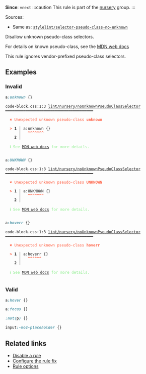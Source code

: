 **Since**: `vnext`
:::caution
This rule is part of the [nursery](/linter/rules/#nursery) group.
:::

Sources: 
- Same as: <a href="https://github.com/stylelint/stylelint/blob/main/lib/rules/selector-pseudo-class-no-unknown/README.md" target="_blank"><code>stylelint/selector-pseudo-class-no-unknown</code></a>

Disallow unknown pseudo-class selectors.

For details on known pseudo-class, see the [MDN web docs](https://developer.mozilla.org/en-US/docs/Web/CSS/Pseudo-classes)

This rule ignores vendor-prefixed pseudo-class selectors.

## Examples

### Invalid

```css
a:unknown {}
```

<pre class="language-text"><code class="language-text">code-block.css:1:3 <a href="https://biomejs.dev/linter/rules/no-unknown-pseudo-class-selector">lint/nursery/noUnknownPseudoClassSelector</a> ━━━━━━━━━━━━━━━━━━━━━━━━━━━━━━━━━━━━━━━

<strong><span style="color: Tomato;">  </span></strong><strong><span style="color: Tomato;">✖</span></strong> <span style="color: Tomato;">Unexpected unknown pseudo-class </span><span style="color: Tomato;"><strong>unknown</strong></span><span style="color: Tomato;"> </span>
  
<strong><span style="color: Tomato;">  </span></strong><strong><span style="color: Tomato;">&gt;</span></strong> <strong>1 │ </strong>a:unknown {}
   <strong>   │ </strong>  <strong><span style="color: Tomato;">^</span></strong><strong><span style="color: Tomato;">^</span></strong><strong><span style="color: Tomato;">^</span></strong><strong><span style="color: Tomato;">^</span></strong><strong><span style="color: Tomato;">^</span></strong><strong><span style="color: Tomato;">^</span></strong><strong><span style="color: Tomato;">^</span></strong>
    <strong>2 │ </strong>
  
<strong><span style="color: lightgreen;">  </span></strong><strong><span style="color: lightgreen;">ℹ</span></strong> <span style="color: lightgreen;">See </span><span style="color: lightgreen;"><a href="https://developer.mozilla.org/en-US/docs/Web/CSS/Pseudo-classes">MDN web docs</a></span><span style="color: lightgreen;"> for more details.</span>
  
</code></pre>

```css
a:UNKNOWN {}
```

<pre class="language-text"><code class="language-text">code-block.css:1:3 <a href="https://biomejs.dev/linter/rules/no-unknown-pseudo-class-selector">lint/nursery/noUnknownPseudoClassSelector</a> ━━━━━━━━━━━━━━━━━━━━━━━━━━━━━━━━━━━━━━━

<strong><span style="color: Tomato;">  </span></strong><strong><span style="color: Tomato;">✖</span></strong> <span style="color: Tomato;">Unexpected unknown pseudo-class </span><span style="color: Tomato;"><strong>UNKNOWN</strong></span><span style="color: Tomato;"> </span>
  
<strong><span style="color: Tomato;">  </span></strong><strong><span style="color: Tomato;">&gt;</span></strong> <strong>1 │ </strong>a:UNKNOWN {}
   <strong>   │ </strong>  <strong><span style="color: Tomato;">^</span></strong><strong><span style="color: Tomato;">^</span></strong><strong><span style="color: Tomato;">^</span></strong><strong><span style="color: Tomato;">^</span></strong><strong><span style="color: Tomato;">^</span></strong><strong><span style="color: Tomato;">^</span></strong><strong><span style="color: Tomato;">^</span></strong>
    <strong>2 │ </strong>
  
<strong><span style="color: lightgreen;">  </span></strong><strong><span style="color: lightgreen;">ℹ</span></strong> <span style="color: lightgreen;">See </span><span style="color: lightgreen;"><a href="https://developer.mozilla.org/en-US/docs/Web/CSS/Pseudo-classes">MDN web docs</a></span><span style="color: lightgreen;"> for more details.</span>
  
</code></pre>

```css
a:hoverr {}
```

<pre class="language-text"><code class="language-text">code-block.css:1:3 <a href="https://biomejs.dev/linter/rules/no-unknown-pseudo-class-selector">lint/nursery/noUnknownPseudoClassSelector</a> ━━━━━━━━━━━━━━━━━━━━━━━━━━━━━━━━━━━━━━━

<strong><span style="color: Tomato;">  </span></strong><strong><span style="color: Tomato;">✖</span></strong> <span style="color: Tomato;">Unexpected unknown pseudo-class </span><span style="color: Tomato;"><strong>hoverr</strong></span><span style="color: Tomato;"> </span>
  
<strong><span style="color: Tomato;">  </span></strong><strong><span style="color: Tomato;">&gt;</span></strong> <strong>1 │ </strong>a:hoverr {}
   <strong>   │ </strong>  <strong><span style="color: Tomato;">^</span></strong><strong><span style="color: Tomato;">^</span></strong><strong><span style="color: Tomato;">^</span></strong><strong><span style="color: Tomato;">^</span></strong><strong><span style="color: Tomato;">^</span></strong><strong><span style="color: Tomato;">^</span></strong>
    <strong>2 │ </strong>
  
<strong><span style="color: lightgreen;">  </span></strong><strong><span style="color: lightgreen;">ℹ</span></strong> <span style="color: lightgreen;">See </span><span style="color: lightgreen;"><a href="https://developer.mozilla.org/en-US/docs/Web/CSS/Pseudo-classes">MDN web docs</a></span><span style="color: lightgreen;"> for more details.</span>
  
</code></pre>

### Valid

```css
a:hover {}
```

```css
a:focus {}
```

```css
:not(p) {}
```

```css
input:-moz-placeholder {}
```

## Related links

- [Disable a rule](/linter/#disable-a-lint-rule)
- [Configure the rule fix](/linter#configure-the-rule-fix)
- [Rule options](/linter/#rule-options)
